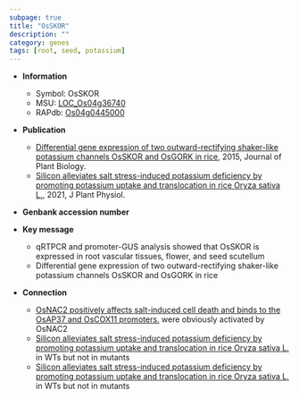 ```yaml
---
subpage: true
title: "OsSKOR"
description: ""
category: genes
tags: [root, seed, potassium]
---
```


* **Information**  
    + Symbol: OsSKOR  
    + MSU: [LOC_Os04g36740](http://rice.plantbiology.msu.edu/cgi-bin/ORF_infopage.cgi?orf=LOC_Os04g36740)  
    + RAPdb: [Os04g0445000](http://rapdb.dna.affrc.go.jp/viewer/gbrowse_details/irgsp1?name=Os04g0445000)  

* **Publication**  
    + [Differential gene expression of two outward-rectifying shaker-like potassium channels OsSKOR and OsGORK in rice](http://www.ncbi.nlm.nih.gov/pubmed?term=Differential+gene+expression+of+two+outward-rectifying+shaker-like+potassium+channels+OsSKOR+and+OsGORK+in+rice%5BTitle%5D), 2015, Journal of Plant Biology.
    + [Silicon alleviates salt stress-induced potassium deficiency by promoting potassium uptake and translocation in rice Oryza sativa L.](http://www.ncbi.nlm.nih.gov/pubmed?term=Silicon+alleviates+salt+stress-induced+potassium+deficiency+by+promoting+potassium+uptake+and+translocation+in+rice+Oryza+sativa+L.%5BTitle%5D), 2021, J Plant Physiol.

* **Genbank accession number**  

* **Key message**  
    + qRTPCR and promoter-GUS analysis showed that OsSKOR is expressed in root vascular tissues, flower, and seed scutellum
    + Differential gene expression of two outward-rectifying shaker-like potassium channels OsSKOR and OsGORK in rice

* **Connection**  
    + [OsNAC2 positively affects salt-induced cell death and binds to the OsAP37 and OsCOX11 promoters.](OsGORK+and+OsSKOR) were obviously activated by OsNAC2
    + [Silicon alleviates salt stress-induced potassium deficiency by promoting potassium uptake and translocation in rice Oryza sativa L.](OsSKOR) in WTs but not in mutants
    + [Silicon alleviates salt stress-induced potassium deficiency by promoting potassium uptake and translocation in rice Oryza sativa L.](OsSKOR) in WTs but not in mutants



